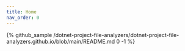 ```yaml
---
title: Home
nav_order: 0
---
```


{% github_sample /dotnet-project-file-analyzers/dotnet-project-file-analyzers.github.io/blob/main/README.md 0 -1 %}
